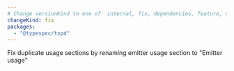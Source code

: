 ```yaml
---
# Change versionKind to one of: internal, fix, dependencies, feature, deprecation, breaking
changeKind: fix
packages:
  - "@typespec/tspd"
---
```


Fix duplicate usage sections by renaming emitter usage section to "Emitter usage"

